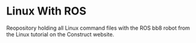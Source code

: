 # Linux With ROS
Reopository holding all Linux command files with the ROS bb8 robot from the Linux tutorial on the Construct website.
